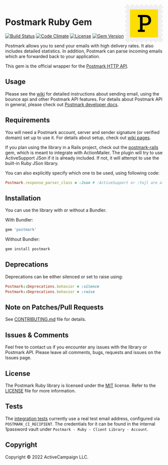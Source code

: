 <a href="https://postmarkapp.com">
    <img src="postmark.png" alt="Postmark Logo" title="Postmark" width="120" height="120" align="right">
</a>

# Postmark Ruby Gem

[![Build Status](https://circleci.com/gh/ActiveCampaign/postmark-gem.svg?style=shield)](https://circleci.com/gh/ActiveCampaign/postmark-gem)
[![Code Climate](https://codeclimate.com/github/ActiveCampaign/postmark-gem/badges/gpa.svg)](https://codeclimate.com/github/ActiveCampaign/postmark-gem)
[![License](http://img.shields.io/badge/license-MIT-blue.svg?style=flat)](http://www.opensource.org/licenses/MIT)
[![Gem Version](https://badge.fury.io/rb/postmark.svg)](https://badge.fury.io/rb/postmark)

Postmark allows you to send your emails with high delivery rates. It also includes detailed statistics. In addition, Postmark can parse incoming emails which are forwarded back to your application.

This gem is the official wrapper for the [Postmark HTTP API](https://postmarkapp.com).

## Usage

Please see the [wiki](https://github.com/ActiveCampaign/postmark-gem/wiki) for detailed instructions about sending email, using the bounce api and other Postmark API features.
For details about Postmark API in general, please check out [Postmark developer docs](https://postmarkapp.com/developer).

## Requirements

You will need a Postmark account, server and sender signature (or verified domain) set up to use it. For details about setup, check out [wiki pages](https://github.com/ActiveCampaign/postmark-gem/wiki/Getting-Started).

If you plan using the library in a Rails project, check out the [postmark-rails](https://github.com/ActiveCampaign/postmark-rails/) gem, which
is meant to integrate with ActionMailer. The plugin will try to use ActiveSupport JSon if it is already included. If not,
it will attempt to use the built-in Ruby JSon library.

You can also explicitly specify which one to be used, using following code:

```ruby
Postmark.response_parser_class = :Json # :ActiveSupport or :Yajl are also supported.
```

## Installation

You can use the library with or without a Bundler.

With Bundler:

```ruby
gem 'postmark'
```

Without Bundler:

```bash
gem install postmark
```

## Deprecations

Deprecations can be either silenced or set to raise using:

```rb
Postmark::Deprecations.behavior = :silence
Postmark::Deprecations.behavior = :raise
```

## Note on Patches/Pull Requests

See [CONTRIBUTING.md](CONTRIBUTING.md) file for details.

## Issues & Comments

Feel free to contact us if you encounter any issues with the library or Postmark API.
Please leave all comments, bugs, requests and issues on the Issues page.

## License

The Postmark Ruby library is licensed under the [MIT](http://www.opensource.org/licenses/mit-license.php) license.
Refer to the [LICENSE](https://github.com/ActiveCampaign/postmark-gem/blob/main/LICENSE) file for more information.

## Tests

The [integration tests](https://github.com/ActiveCampaign/postmark-gem/tree/main/spec/integration) currently use a real  test email address, configured via `POSTMARK_CI_RECIPIENT`. The credentials for it can be found in the internal 1password vault under `Postmark - Ruby - Client Library - Account`.

## Copyright

Copyright © 2022 ActiveCampaign LLC.
